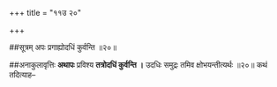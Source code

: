 +++
title = "११उ २०"

+++

##सूत्रम्
अपः प्रगाह्योदधिं कुर्वन्ति ॥२०॥

##अनाकुलावृत्तिः
**अथापः** प्रविश्य **तत्रोदधिं कुर्वन्ति ।** उदधिः समुद्रः तमिव क्षोभयन्तीत्यर्थः ॥२०॥
कथं तदित्याह–
